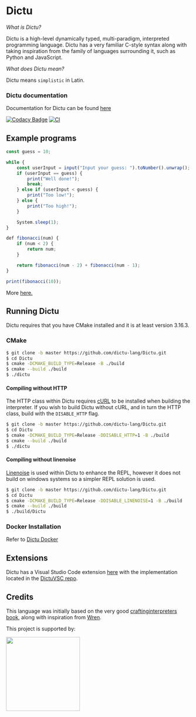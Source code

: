 # Dictu

*What is Dictu?*

Dictu is a high-level dynamically typed, multi-paradigm, interpreted programming language. Dictu has a very familiar
C-style syntax along with taking inspiration from the family of languages surrounding it, such as Python and JavaScript. 

*What does Dictu mean?*

Dictu means `simplistic` in Latin.

### Dictu documentation
Documentation for Dictu can be found [here](https://dictu-lang.com/)

[![Codacy Badge](https://api.codacy.com/project/badge/Grade/ab84059049bd4ba7b7b8c1fcfaac4ea5)](https://app.codacy.com/manual/jasonhall96686/Dictu?utm_source=github.com&utm_medium=referral&utm_content=Jason2605/Dictu&utm_campaign=Badge_Grade_Dashboard)
[![CI](https://github.com/Jason2605/Dictu/workflows/CI/badge.svg)](https://github.com/Jason2605/Dictu/actions)

## Example programs
```js
const guess = 10;

while {
    const userInput = input("Input your guess: ").toNumber().unwrap();
    if (userInput == guess) {
        print("Well done!");
        break;
    } else if (userInput < guess) {
        print("Too low!");
    } else {
        print("Too high!");
    }

    System.sleep(1);
}
```

```js
def fibonacci(num) {
    if (num < 2) {
        return num;
    }

    return fibonacci(num - 2) + fibonacci(num - 1);
}

print(fibonacci(10));
```

More [here.](https://github.com/Jason2605/Dictu/tree/develop/examples)

## Running Dictu
Dictu requires that you have CMake installed and it is at least version 3.16.3.

### CMake
```bash
$ git clone -b master https://github.com/dictu-lang/Dictu.git
$ cd Dictu
$ cmake -DCMAKE_BUILD_TYPE=Release -B ./build 
$ cmake --build ./build
$ ./dictu
```

#### Compiling without HTTP

The HTTP class within Dictu requires [cURL](https://curl.haxx.se/) to be installed when building the interpreter. If you wish to
build Dictu without cURL, and in turn the HTTP class, build with the `DISABLE_HTTP` flag.

```bash
$ git clone -b master https://github.com/dictu-lang/Dictu.git
$ cd Dictu
$ cmake -DCMAKE_BUILD_TYPE=Release -DDISABLE_HTTP=1 -B ./build 
$ cmake --build ./build
$ ./dictu
```

#### Compiling without linenoise
[Linenoise](https://github.com/antirez/linenoise) is used within Dictu to enhance the REPL, however it does not build on windows
systems so a simpler REPL solution is used.

```bash
$ git clone -b master https://github.com/dictu-lang/Dictu.git
$ cd Dictu
$ cmake -DCMAKE_BUILD_TYPE=Release -DDISABLE_LINENOISE=1 -B ./build 
$ cmake --build ./build
$ ./build/Dictu
```

### Docker Installation

Refer to [Dictu Docker](https://github.com/dictu-lang/Dictu/blob/develop/Docker/README.md)

## Extensions

Dictu has a Visual Studio Code extension [here](https://marketplace.visualstudio.com/items?itemName=Dictu.dictuvsc) with the implementation located
in the [DictuVSC repo](https://github.com/dictu-lang/DictuVSC).

## Credits

This language was initially based on the very good [craftinginterpreters book](http://www.craftinginterpreters.com/contents.html), along with inspiration from [Wren](https://github.com/wren-lang/wren).

<p>This project is supported by:</p>
<p>
  <a href="https://m.do.co/c/02bd923f5cda">
    <img src="https://opensource.nyc3.cdn.digitaloceanspaces.com/attribution/assets/SVG/DO_Logo_horizontal_blue.svg" width="201px">
  </a>
</p>

